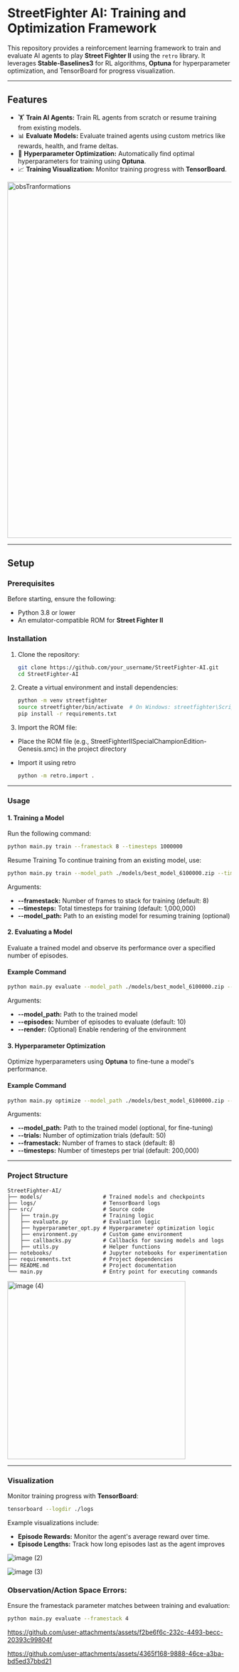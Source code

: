 # **StreetFighter AI: Training and Optimization Framework**

This repository provides a reinforcement learning framework to train and evaluate AI agents to play **Street Fighter II** using the `retro` library. It leverages **Stable-Baselines3** for RL algorithms, **Optuna** for hyperparameter optimization, and TensorBoard for progress visualization.

---

## **Features**
- 🏋️ **Train AI Agents:** Train RL agents from scratch or resume training from existing models.
- 📊 **Evaluate Models:** Evaluate trained agents using custom metrics like rewards, health, and frame deltas.
- 🔧 **Hyperparameter Optimization:** Automatically find optimal hyperparameters for training using **Optuna**.
- 📈 **Training Visualization:** Monitor training progress with **TensorBoard**.

<img src="https://github.com/user-attachments/assets/2638ae3f-715f-4d7c-9f31-8ff0b3942865" alt="obsTranformations" width="800">


---

## **Setup**

### Prerequisites
Before starting, ensure the following:
- Python 3.8 or lower
- An emulator-compatible ROM for **Street Fighter II**

### Installation
1. Clone the repository:
   ```bash
   git clone https://github.com/your_username/StreetFighter-AI.git
   cd StreetFighter-AI
   ```
2. Create a virtual environment and install dependencies:
    ```bash
    python -m venv streetfighter
    source streetfighter/bin/activate  # On Windows: streetfighter\Scripts\activate
    pip install -r requirements.txt
   ```
3. Import the ROM file:
   
  - Place the ROM file (e.g., StreetFighterIISpecialChampionEdition-Genesis.smc) in the project directory
  - Import it using retro
   
      ```bash
      python -m retro.import .
      ```
---

### **Usage**

#### **1. Training a Model**

  Run the following command:
  ```bash
  python main.py train --framestack 8 --timesteps 1000000
  ```

Resume Training
To continue training from an existing model, use:
```bash
python main.py train --model_path ./models/best_model_6100000.zip --timesteps 500000
```
Arguments:
- **--framestack:** Number of frames to stack for training (default: 8)
- **--timesteps:** Total timesteps for training (default: 1,000,000)
- **--model_path:** Path to an existing model for resuming training (optional)

#### **2. Evaluating a Model**
Evaluate a trained model and observe its performance over a specified number of episodes.

#### Example Command
```bash
python main.py evaluate --model_path ./models/best_model_6100000.zip --episodes 5 --render
```
Arguments:
- **--model_path:** Path to the trained model
- **--episodes:** Number of episodes to evaluate (default: 10)
- **--render:** (Optional) Enable rendering of the environment

#### **3. Hyperparameter Optimization**
Optimize hyperparameters using **Optuna** to fine-tune a model's performance.

#### Example Command
```bash
python main.py optimize --model_path ./models/best_model_6100000.zip --trials 50 --framestack 4 --timesteps 200000
```
Arguments:
- **--model_path:** Path to the trained model (optional, for fine-tuning)
- **--trials:** Number of optimization trials (default: 50)
- **--framestack:** Number of frames to stack (default: 8)
- **--timesteps:** Number of timesteps per trial (default: 200,000)

---

### **Project Structure**

```plaintext
StreetFighter-AI/
├── models/                   # Trained models and checkpoints
├── logs/                     # TensorBoard logs
├── src/                      # Source code
│   ├── train.py              # Training logic
│   ├── evaluate.py           # Evaluation logic
│   ├── hyperparameter_opt.py # Hyperparameter optimization logic
│   ├── environment.py        # Custom game environment
│   ├── callbacks.py          # Callbacks for saving models and logs
│   ├── utils.py              # Helper functions
├── notebooks/                # Jupyter notebooks for experimentation
├── requirements.txt          # Project dependencies
├── README.md                 # Project documentation
└── main.py                   # Entry point for executing commands
```

<img src="https://github.com/user-attachments/assets/93348797-9db9-4221-b950-f4dfa7419efb" alt="image (4)" width="400">



---

### **Visualization**

Monitor training progress with **TensorBoard**:
```bash
tensorboard --logdir ./logs
```
Example visualizations include:
- **Episode Rewards:** Monitor the agent's average reward over time.
- **Episode Lengths:** Track how long episodes last as the agent improves

![image (2)](https://github.com/user-attachments/assets/e43ebaa9-8ad3-4a63-8b6f-a78475e1088a)


![image (3)](https://github.com/user-attachments/assets/d4324257-9639-4e95-8a93-619ae7f80581)

### Observation/Action Space Errors: 
Ensure the framestack parameter matches between training and evaluation:

```bash
python main.py evaluate --framestack 4
```

https://github.com/user-attachments/assets/f2be6f6c-232c-4493-becc-20393c99804f



https://github.com/user-attachments/assets/4365f168-9888-46ce-a3ba-bd5ed37bbd21

